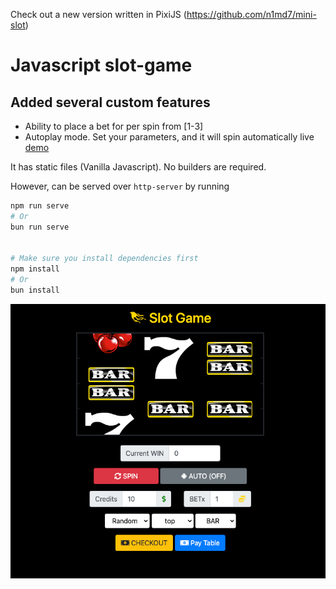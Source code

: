 Check out a new version written in PixiJS (https://github.com/n1md7/mini-slot)

# Javascript slot-game

## Added several custom features

- Ability to place a bet for per spin from [1-3]
- Autoplay mode. Set your parameters, and it will spin automatically
  live <a href="https://n1md7.github.io/slot-game">demo</a>

It has static files (Vanilla Javascript). No builders are required.

However, can be served over `http-server` by running
```bash
npm run serve
# Or
bun run serve


# Make sure you install dependencies first
npm install
# Or
bun install
```

![img.png](img/cover.png)

